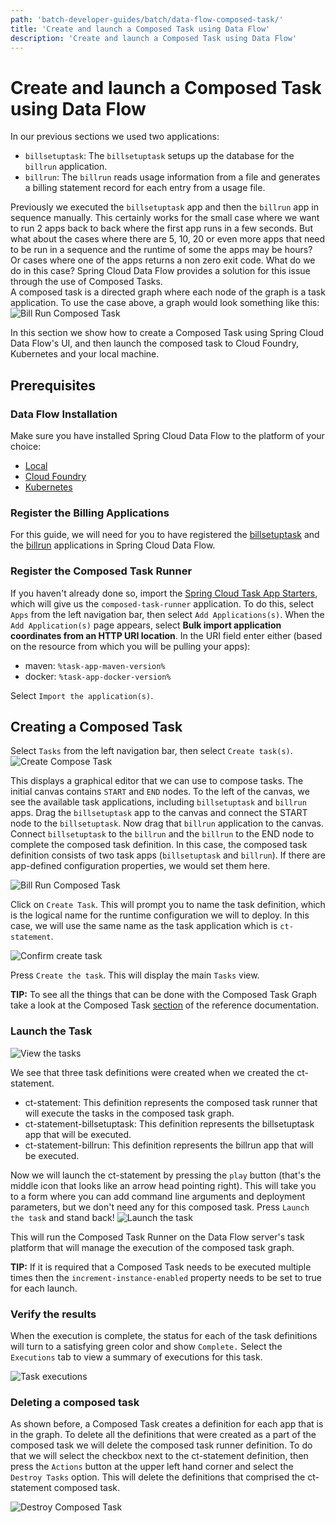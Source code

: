 ```yaml
---
path: 'batch-developer-guides/batch/data-flow-composed-task/'
title: 'Create and launch a Composed Task using Data Flow'
description: 'Create and launch a Composed Task using Data Flow'
---
```


# Create and launch a Composed Task using Data Flow

In our previous sections we used two applications:

- `billsetuptask`: The `billsetuptask` setups up the database for the `billrun` application.
- `billrun`: The `billrun` reads usage information from a file and generates a billing statement record for each entry from a usage file.

Previously we executed the `billsetuptask` app and then the `billrun` app in sequence manually.
This certainly works for the small case where we want to run 2 apps back to back where the first app runs in a few seconds.
But what about the cases where there are 5, 10, 20 or even more apps that need to be run in a sequence and the runtime of some the apps may be hours?  
Or cases where one of the apps returns a non zero exit code. What do we do in this case?
Spring Cloud Data Flow provides a solution for this issue through the use of Composed Tasks.  
A composed task is a directed graph where each node of the graph is a task application.
To use the case above, a graph would look something like this:
![Bill Run Composed Task](images/SCDF-composed-task-simple.png)

In this section we show how to create a Composed Task using Spring Cloud Data Flow's UI, and then launch the composed task to Cloud Foundry, Kubernetes and your local machine.

## Prerequisites

### Data Flow Installation

Make sure you have installed Spring Cloud Data Flow to the platform of your choice:

- [Local](%currentPath%/installation/local/)
- [Cloud Foundry](%currentPath%/installation/cloudfoundry)
- [Kubernetes](%currentPath%/installation/kubernetes/)

### Register the Billing Applications

For this guide, we will need for you to have registered the [billsetuptask](%currentPath%/batch-developer-guides/batch/data-flow-simple-task) and the [billrun](%currentPath%/batch-developer-guides/batch/data-flow-spring-batch) applications in Spring Cloud Data Flow.

### Register the Composed Task Runner

If you haven't already done so, import the [Spring Cloud Task App Starters](https://cloud.spring.io/spring-cloud-task-app-starters/), which will give us the `composed-task-runner` application.
To do this, select `Apps` from the left navigation bar, then select `Add Applications(s)`.
When the `Add Application(s)` page appears, select **Bulk import application coordinates from an HTTP URI location**.
In the URI field enter either (based on the resource from which you will be pulling your apps):

- maven: `%task-app-maven-version%`
- docker: `%task-app-docker-version%`

Select `Import the application(s)`.

## Creating a Composed Task

Select `Tasks` from the left navigation bar, then select `Create task(s)`.
![Create Compose Task](images/SCDF-create-ctr.png)

This displays a graphical editor that we can use to compose tasks.
The initial canvas contains `START` and `END` nodes. To the left of the canvas, we see the available task applications, including `billsetuptask` and `billrun` apps.
Drag the `billsetuptask` app to the canvas and connect the START node to the `billsetuptask`. Now drag that `billrun` application to the canvas. Connect `billsetuptask` to the `billrun` and the `billrun` to the END node to complete the composed task definition.
In this case, the composed task definition consists of two task apps (`billsetuptask` and `billrun`).
If there are app-defined configuration properties, we would set them here.

![Bill Run Composed Task](images/SCDF-create-ctr-definition.png)

Click on `Create Task`.
This will prompt you to name the task definition, which is the logical name for the runtime configuration we will to deploy.
In this case, we will use the same name as the task application which is `ct-statement`.

![Confirm create task](images/SCDF-composed-task-confirmation.png)

Press `Create the task`.
This will display the main `Tasks` view.

<!--TIP-->

**TIP:** To see all the things that can be done with the Composed Task Graph take a look at the Composed Task [section](https://docs.spring.io/spring-cloud-dataflow/docs/current/reference/htmlsingle/#_composed_tasks_dsl) of the reference documentation.

<!--END_TIP-->

### Launch the Task

![View the tasks](images/SCDF-composed-task-list.png)

We see that three task definitions were created when we created the ct-statement.

- ct-statement: This definition represents the composed task runner that will execute the tasks in the composed task graph.
- ct-statement-billsetuptask: This definition represents the billsetuptask app that will be executed.
- ct-statement-billrun: This definition represents the billrun app that will be executed.

Now we will launch the ct-statement by pressing the `play` button (that's the middle icon that looks like an arrow head pointing right).
This will take you to a form where you can add command line arguments and deployment parameters, but we don't need any for this composed task.
Press `Launch the task` and stand back!
![Launch the task](images/SCDF-launch-composed-task.png)

This will run the Composed Task Runner on the Data Flow server's task platform that will manage the execution of the composed task graph.

<!--TIP-->

**TIP:** If it is required that a Composed Task needs to be executed multiple times then the `increment-instance-enabled` property needs to be set to true for each launch.

<!--END_TIP-->

### Verify the results

When the execution is complete, the status for each of the task definitions will turn to a satisfying green color and show `Complete.`
Select the `Executions` tab to view a summary of executions for this task.

![Task executions](images/SCDF-composed-executions.png)

### Deleting a composed task

As shown before, a Composed Task creates a definition for each app that is in the graph.
To delete all the definitions that were created as a part of the composed task we will delete the composed task runner definition.
To do that we will select the checkbox next to the ct-statement definition, then press the `Actions` button at the upper left hand corner and select the `Destroy Tasks` option.
This will delete the definitions that comprised the ct-statement composed task.

![Destroy Composed Task](images/SCDF-destroy-ctr.png)
